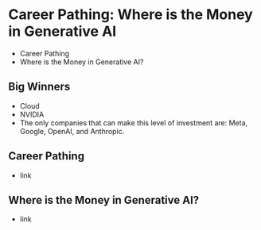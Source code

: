 # Career Pathing: Where is the Money in Generative AI

* Career Pathing
* Where is the Money in Generative AI?

## Big Winners

* Cloud
* NVIDIA
* The only companies that can make this level of investment are: Meta, Google, OpenAI, and Anthropic.


## Career Pathing

* link
  
## Where is the Money in Generative AI?

* link
